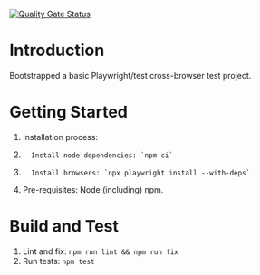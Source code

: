 [![Quality Gate Status](https://sonarcloud.io/api/project_badges/measure?project=AsadHasan_futurelearn-playwright-tests&metric=alert_status)](https://sonarcloud.io/summary/new_code?id=AsadHasan_futurelearn-playwright-tests)

# Introduction

Bootstrapped a basic Playwright/test cross-browser test project.

# Getting Started

1.  Installation process:
1.       Install node dependencies: `npm ci`
1.       Install browsers: `npx playwright install --with-deps`
1.  Pre-requisites: Node (including) npm.

# Build and Test

1. Lint and fix: `npm run lint && npm run fix`
2. Run tests: `npm test`
